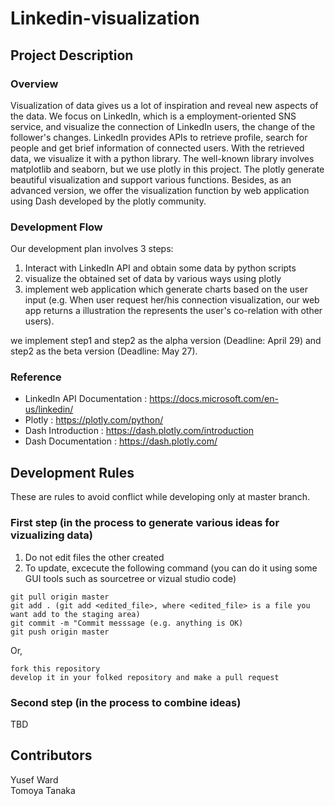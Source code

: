 # Linkedin-visualization
## Project Description 
### Overview
Visualization of data gives us a lot of inspiration and reveal new aspects of the data. We focus on LinkedIn, which is a employment-oriented SNS service, and visualize the connection of LinkedIn users, the change of the follower's changes.
LinkedIn provides APIs to retrieve profile, search for people and get brief information of connected users. With the retrieved data, we visualize it with a python library. The well-known library involves matplotlib and seaborn, but we use plotly in this project. The plotly generate beautiful visualization and support various functions. Besides, as an advanced version, we offer the visualization function by web application using Dash developed by the plotly community. 
 
### Development Flow
Our development plan involves 3 steps:
1. Interact with LinkedIn API and obtain some data by python scripts
2. visualize the obtained set of data by various ways using plotly 
3. implement web application which generate charts based on the user input (e.g. When user request her/his connection visualization, our web app returns a illustration the represents the user's co-relation with other users).
	
we implement step1 and step2 as the alpha version (Deadline: April 29) and step2 as the beta version (Deadline: May 27). 
 
### Reference
- LinkedIn API Documentation : https://docs.microsoft.com/en-us/linkedin/
- Plotly : https://plotly.com/python/
- Dash Introduction : https://dash.plotly.com/introduction
- Dash Documentation : https://dash.plotly.com/


## Development Rules
These are rules to avoid conflict while developing only at master branch. 
### First step (in the process to generate various ideas for vizualizing data)
1. Do not edit files the other created 
2. To update, excecute the following command (you can do it using some GUI tools such as sourcetree or vizual studio code)
```
git pull origin master
git add . (git add <edited_file>, where <edited_file> is a file you want add to the staging area)
git commit -m "Commit messsage (e.g. anything is OK)
git push origin master
```
Or, 
```
fork this repository
develop it in your folked repository and make a pull request
```

### Second step (in the process to combine ideas)
TBD

## Contributors
Yusef Ward             
Tomoya Tanaka
